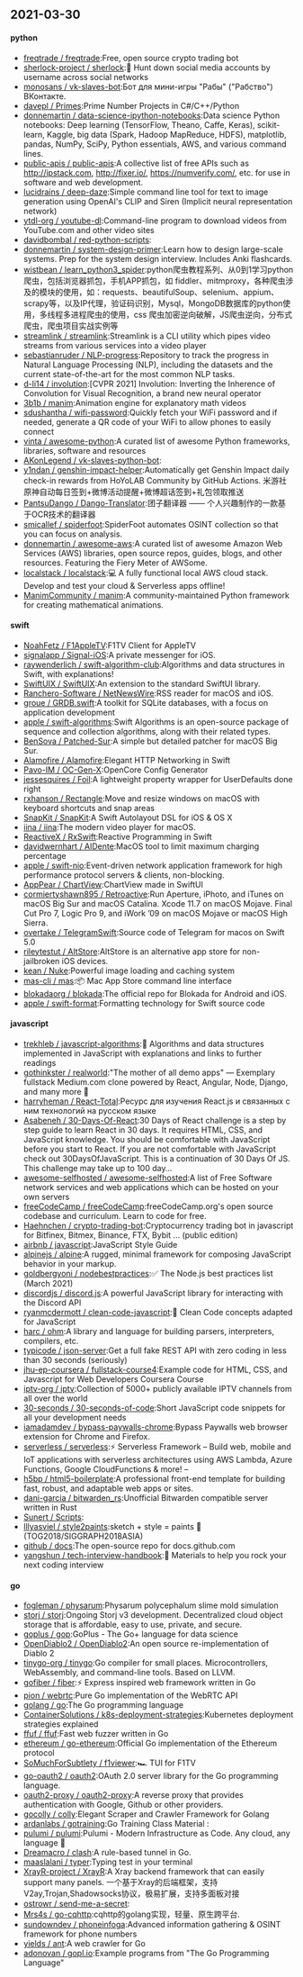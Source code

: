## 2021-03-30

#### python
* [freqtrade / freqtrade](https://github.com/freqtrade/freqtrade):Free, open source crypto trading bot
* [sherlock-project / sherlock](https://github.com/sherlock-project/sherlock):🔎
Hunt down social media accounts by username across social networks
* [monosans / vk-slaves-bot](https://github.com/monosans/vk-slaves-bot):Бот для мини-игры "Рабы" ("Рабство") ВКонтакте.
* [davepl / Primes](https://github.com/davepl/Primes):Prime Number Projects in C#/C++/Python
* [donnemartin / data-science-ipython-notebooks](https://github.com/donnemartin/data-science-ipython-notebooks):Data science Python notebooks: Deep learning (TensorFlow, Theano, Caffe, Keras), scikit-learn, Kaggle, big data (Spark, Hadoop MapReduce, HDFS), matplotlib, pandas, NumPy, SciPy, Python essentials, AWS, and various command lines.
* [public-apis / public-apis](https://github.com/public-apis/public-apis):A collective list of free APIs such as http://ipstack.com, http://fixer.io/, https://numverify.com/, etc. for use in software and web development.
* [lucidrains / deep-daze](https://github.com/lucidrains/deep-daze):Simple command line tool for text to image generation using OpenAI's CLIP and Siren (Implicit neural representation network)
* [ytdl-org / youtube-dl](https://github.com/ytdl-org/youtube-dl):Command-line program to download videos from YouTube.com and other video sites
* [davidbombal / red-python-scripts](https://github.com/davidbombal/red-python-scripts):
* [donnemartin / system-design-primer](https://github.com/donnemartin/system-design-primer):Learn how to design large-scale systems. Prep for the system design interview. Includes Anki flashcards.
* [wistbean / learn_python3_spider](https://github.com/wistbean/learn_python3_spider):python爬虫教程系列、从0到1学习python爬虫，包括浏览器抓包，手机APP抓包，如 fiddler、mitmproxy，各种爬虫涉及的模块的使用，如：requests、beautifulSoup、selenium、appium、scrapy等，以及IP代理，验证码识别，Mysql，MongoDB数据库的python使用，多线程多进程爬虫的使用，css 爬虫加密逆向破解，JS爬虫逆向，分布式爬虫，爬虫项目实战实例等
* [streamlink / streamlink](https://github.com/streamlink/streamlink):Streamlink is a CLI utility which pipes video streams from various services into a video player
* [sebastianruder / NLP-progress](https://github.com/sebastianruder/NLP-progress):Repository to track the progress in Natural Language Processing (NLP), including the datasets and the current state-of-the-art for the most common NLP tasks.
* [d-li14 / involution](https://github.com/d-li14/involution):[CVPR 2021] Involution: Inverting the Inherence of Convolution for Visual Recognition, a brand new neural operator
* [3b1b / manim](https://github.com/3b1b/manim):Animation engine for explanatory math videos
* [sdushantha / wifi-password](https://github.com/sdushantha/wifi-password):Quickly fetch your WiFi password and if needed, generate a QR code of your WiFi to allow phones to easily connect
* [vinta / awesome-python](https://github.com/vinta/awesome-python):A curated list of awesome Python frameworks, libraries, software and resources
* [AKonLegend / vk-slaves-python-bot](https://github.com/AKonLegend/vk-slaves-python-bot):
* [y1ndan / genshin-impact-helper](https://github.com/y1ndan/genshin-impact-helper):Automatically get Genshin Impact daily check-in rewards from HoYoLAB Community by GitHub Actions. 米游社原神自动每日签到+微博活动提醒+微博超话签到+礼包领取推送
* [PantsuDango / Dango-Translator](https://github.com/PantsuDango/Dango-Translator):团子翻译器 —— 个人兴趣制作的一款基于OCR技术的翻译器
* [smicallef / spiderfoot](https://github.com/smicallef/spiderfoot):SpiderFoot automates OSINT collection so that you can focus on analysis.
* [donnemartin / awesome-aws](https://github.com/donnemartin/awesome-aws):A curated list of awesome Amazon Web Services (AWS) libraries, open source repos, guides, blogs, and other resources. Featuring the Fiery Meter of AWSome.
* [localstack / localstack](https://github.com/localstack/localstack):💻
A fully functional local AWS cloud stack. Develop and test your cloud & Serverless apps offline!
* [ManimCommunity / manim](https://github.com/ManimCommunity/manim):A community-maintained Python framework for creating mathematical animations.

#### swift
* [NoahFetz / F1AppleTV](https://github.com/NoahFetz/F1AppleTV):F1TV Client for AppleTV
* [signalapp / Signal-iOS](https://github.com/signalapp/Signal-iOS):A private messenger for iOS.
* [raywenderlich / swift-algorithm-club](https://github.com/raywenderlich/swift-algorithm-club):Algorithms and data structures in Swift, with explanations!
* [SwiftUIX / SwiftUIX](https://github.com/SwiftUIX/SwiftUIX):An extension to the standard SwiftUI library.
* [Ranchero-Software / NetNewsWire](https://github.com/Ranchero-Software/NetNewsWire):RSS reader for macOS and iOS.
* [groue / GRDB.swift](https://github.com/groue/GRDB.swift):A toolkit for SQLite databases, with a focus on application development
* [apple / swift-algorithms](https://github.com/apple/swift-algorithms):Swift Algorithms is an open-source package of sequence and collection algorithms, along with their related types.
* [BenSova / Patched-Sur](https://github.com/BenSova/Patched-Sur):A simple but detailed patcher for macOS Big Sur.
* [Alamofire / Alamofire](https://github.com/Alamofire/Alamofire):Elegant HTTP Networking in Swift
* [Pavo-IM / OC-Gen-X](https://github.com/Pavo-IM/OC-Gen-X):OpenCore Config Generator
* [jessesquires / Foil](https://github.com/jessesquires/Foil):A lightweight property wrapper for UserDefaults done right
* [rxhanson / Rectangle](https://github.com/rxhanson/Rectangle):Move and resize windows on macOS with keyboard shortcuts and snap areas
* [SnapKit / SnapKit](https://github.com/SnapKit/SnapKit):A Swift Autolayout DSL for iOS & OS X
* [iina / iina](https://github.com/iina/iina):The modern video player for macOS.
* [ReactiveX / RxSwift](https://github.com/ReactiveX/RxSwift):Reactive Programming in Swift
* [davidwernhart / AlDente](https://github.com/davidwernhart/AlDente):MacOS tool to limit maximum charging percentage
* [apple / swift-nio](https://github.com/apple/swift-nio):Event-driven network application framework for high performance protocol servers & clients, non-blocking.
* [AppPear / ChartView](https://github.com/AppPear/ChartView):ChartView made in SwiftUI
* [cormiertyshawn895 / Retroactive](https://github.com/cormiertyshawn895/Retroactive):Run Aperture, iPhoto, and iTunes on macOS Big Sur and macOS Catalina. Xcode 11.7 on macOS Mojave. Final Cut Pro 7, Logic Pro 9, and iWork ’09 on macOS Mojave or macOS High Sierra.
* [overtake / TelegramSwift](https://github.com/overtake/TelegramSwift):Source code of Telegram for macos on Swift 5.0
* [rileytestut / AltStore](https://github.com/rileytestut/AltStore):AltStore is an alternative app store for non-jailbroken iOS devices.
* [kean / Nuke](https://github.com/kean/Nuke):Powerful image loading and caching system
* [mas-cli / mas](https://github.com/mas-cli/mas):📦
Mac App Store command line interface
* [blokadaorg / blokada](https://github.com/blokadaorg/blokada):The official repo for Blokada for Android and iOS.
* [apple / swift-format](https://github.com/apple/swift-format):Formatting technology for Swift source code

#### javascript
* [trekhleb / javascript-algorithms](https://github.com/trekhleb/javascript-algorithms):📝
Algorithms and data structures implemented in JavaScript with explanations and links to further readings
* [gothinkster / realworld](https://github.com/gothinkster/realworld):"The mother of all demo apps" — Exemplary fullstack Medium.com clone powered by React, Angular, Node, Django, and many more
🏅
* [harryheman / React-Total](https://github.com/harryheman/React-Total):Ресурс для изучения React.js и связанных с ним технологий на русском языке
* [Asabeneh / 30-Days-Of-React](https://github.com/Asabeneh/30-Days-Of-React):30 Days of React challenge is a step by step guide to learn React in 30 days. It requires HTML, CSS, and JavaScript knowledge. You should be comfortable with JavaScript before you start to React. If you are not comfortable with JavaScript check out 30DaysOfJavaScript. This is a continuation of 30 Days Of JS. This challenge may take up to 100 day…
* [awesome-selfhosted / awesome-selfhosted](https://github.com/awesome-selfhosted/awesome-selfhosted):A list of Free Software network services and web applications which can be hosted on your own servers
* [freeCodeCamp / freeCodeCamp](https://github.com/freeCodeCamp/freeCodeCamp):freeCodeCamp.org's open source codebase and curriculum. Learn to code for free.
* [Haehnchen / crypto-trading-bot](https://github.com/Haehnchen/crypto-trading-bot):Cryptocurrency trading bot in javascript for Bitfinex, Bitmex, Binance, FTX, Bybit ... (public edition)
* [airbnb / javascript](https://github.com/airbnb/javascript):JavaScript Style Guide
* [alpinejs / alpine](https://github.com/alpinejs/alpine):A rugged, minimal framework for composing JavaScript behavior in your markup.
* [goldbergyoni / nodebestpractices](https://github.com/goldbergyoni/nodebestpractices):✅
The Node.js best practices list (March 2021)
* [discordjs / discord.js](https://github.com/discordjs/discord.js):A powerful JavaScript library for interacting with the Discord API
* [ryanmcdermott / clean-code-javascript](https://github.com/ryanmcdermott/clean-code-javascript):🛁
Clean Code concepts adapted for JavaScript
* [harc / ohm](https://github.com/harc/ohm):A library and language for building parsers, interpreters, compilers, etc.
* [typicode / json-server](https://github.com/typicode/json-server):Get a full fake REST API with zero coding in less than 30 seconds (seriously)
* [jhu-ep-coursera / fullstack-course4](https://github.com/jhu-ep-coursera/fullstack-course4):Example code for HTML, CSS, and Javascript for Web Developers Coursera Course
* [iptv-org / iptv](https://github.com/iptv-org/iptv):Collection of 5000+ publicly available IPTV channels from all over the world
* [30-seconds / 30-seconds-of-code](https://github.com/30-seconds/30-seconds-of-code):Short JavaScript code snippets for all your development needs
* [iamadamdev / bypass-paywalls-chrome](https://github.com/iamadamdev/bypass-paywalls-chrome):Bypass Paywalls web browser extension for Chrome and Firefox.
* [serverless / serverless](https://github.com/serverless/serverless):⚡
Serverless Framework – Build web, mobile and IoT applications with serverless architectures using AWS Lambda, Azure Functions, Google CloudFunctions & more! –
* [h5bp / html5-boilerplate](https://github.com/h5bp/html5-boilerplate):A professional front-end template for building fast, robust, and adaptable web apps or sites.
* [dani-garcia / bitwarden_rs](https://github.com/dani-garcia/bitwarden_rs):Unofficial Bitwarden compatible server written in Rust
* [Sunert / Scripts](https://github.com/Sunert/Scripts):
* [lllyasviel / style2paints](https://github.com/lllyasviel/style2paints):sketch + style = paints
🎨
(TOG2018/SIGGRAPH2018ASIA)
* [github / docs](https://github.com/github/docs):The open-source repo for docs.github.com
* [yangshun / tech-interview-handbook](https://github.com/yangshun/tech-interview-handbook):💯
Materials to help you rock your next coding interview

#### go
* [fogleman / physarum](https://github.com/fogleman/physarum):Physarum polycephalum slime mold simulation
* [storj / storj](https://github.com/storj/storj):Ongoing Storj v3 development. Decentralized cloud object storage that is affordable, easy to use, private, and secure.
* [goplus / gop](https://github.com/goplus/gop):GoPlus - The Go+ language for data science
* [OpenDiablo2 / OpenDiablo2](https://github.com/OpenDiablo2/OpenDiablo2):An open source re-implementation of Diablo 2
* [tinygo-org / tinygo](https://github.com/tinygo-org/tinygo):Go compiler for small places. Microcontrollers, WebAssembly, and command-line tools. Based on LLVM.
* [gofiber / fiber](https://github.com/gofiber/fiber):⚡️
Express inspired web framework written in Go
* [pion / webrtc](https://github.com/pion/webrtc):Pure Go implementation of the WebRTC API
* [golang / go](https://github.com/golang/go):The Go programming language
* [ContainerSolutions / k8s-deployment-strategies](https://github.com/ContainerSolutions/k8s-deployment-strategies):Kubernetes deployment strategies explained
* [ffuf / ffuf](https://github.com/ffuf/ffuf):Fast web fuzzer written in Go
* [ethereum / go-ethereum](https://github.com/ethereum/go-ethereum):Official Go implementation of the Ethereum protocol
* [SoMuchForSubtlety / f1viewer](https://github.com/SoMuchForSubtlety/f1viewer):🏎️
TUI for F1TV
* [go-oauth2 / oauth2](https://github.com/go-oauth2/oauth2):OAuth 2.0 server library for the Go programming language.
* [oauth2-proxy / oauth2-proxy](https://github.com/oauth2-proxy/oauth2-proxy):A reverse proxy that provides authentication with Google, Github or other providers.
* [gocolly / colly](https://github.com/gocolly/colly):Elegant Scraper and Crawler Framework for Golang
* [ardanlabs / gotraining](https://github.com/ardanlabs/gotraining):Go Training Class Material :
* [pulumi / pulumi](https://github.com/pulumi/pulumi):Pulumi - Modern Infrastructure as Code. Any cloud, any language
🚀
* [Dreamacro / clash](https://github.com/Dreamacro/clash):A rule-based tunnel in Go.
* [maaslalani / typer](https://github.com/maaslalani/typer):Typing test in your terminal
* [XrayR-project / XrayR](https://github.com/XrayR-project/XrayR):A Xray backend framework that can easily support many panels. 一个基于Xray的后端框架，支持V2ay,Trojan,Shadowsocks协议，极易扩展，支持多面板对接
* [ostrowr / send-me-a-secret](https://github.com/ostrowr/send-me-a-secret):
* [Mrs4s / go-cqhttp](https://github.com/Mrs4s/go-cqhttp):cqhttp的golang实现，轻量、原生跨平台.
* [sundowndev / phoneinfoga](https://github.com/sundowndev/phoneinfoga):Advanced information gathering & OSINT framework for phone numbers
* [yields / ant](https://github.com/yields/ant):A web crawler for Go
* [adonovan / gopl.io](https://github.com/adonovan/gopl.io):Example programs from "The Go Programming Language"
